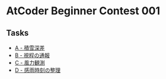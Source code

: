 # AtCoder Beginner Contest 001
## Tasks
- [A - 積雪深差](https://beta.atcoder.jp/contests/abc001/tasks/abc001_1)
- [B - 視程の通報](https://beta.atcoder.jp/contests/abc001/tasks/abc001_2)
- [C - 風力観測](https://beta.atcoder.jp/contests/abc001/tasks/abc001_3)
- [D - 感雨時刻の整理](https://beta.atcoder.jp/contests/abc001/tasks/abc001_4)

